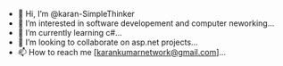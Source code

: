 - 👋 Hi, I’m @karan-SimpleThinker
- 👀 I’m interested in software developement and computer neworking...
- 🌱 I’m currently learning c#...
- 💞️ I’m looking to collaborate on asp.net projects...
- 📫 How to reach me [karankumarnetwork@gmail.com]...

<!---
karan-SimpleThinker/karan-SimpleThinker is a ✨ special ✨ repository because its `README.md` (this file) appears on your GitHub profile.
You can click the Preview link to take a look at your changes.
--->
